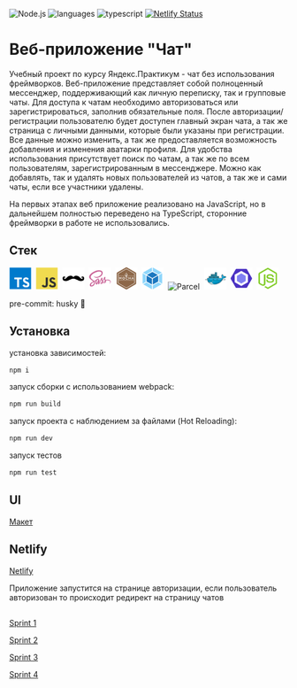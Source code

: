 ![Node.js](https://img.shields.io/badge/Node-v18.12.1-green)  ![languages](https://img.shields.io/github/languages/count/alheym/middle.messenger.praktikum.yandex) ![typescript](https://img.shields.io/github/languages/top/alheym/middle.messenger.praktikum.yandex)
[![Netlify Status](https://api.netlify.com/api/v1/badges/1c371761-603d-4972-9ae5-ee46d9d61831/deploy-status)](https://app.netlify.com/sites/bucolic-custard-91416d/deploys)

# Веб-приложение "Чат"

Учебный проект по курсу Яндекс.Практикум - чат без использования фреймворков.
Веб-приложение представляет собой полноценный мессенджер, поддерживающий как личную переписку, так и групповые чаты. 
Для доступа к чатам необходимо авторизоваться или зарегистрироваться, заполнив обязательные поля.
После авторизации/регистрации пользователю будет доступен главный экран чата, а так же страница с личными данными, которые были указаны при регистрации.
Все данные можно изменить, а так же предоставляется возможность добавления и изменения аватарки профиля.
Для удобства использования присутствует поиск по чатам, а так же по всем пользователям, зарегистрированным в мессенджере.
Можно как добавлять, так и удалять новых пользователей из чатов, а так же и сами чаты, если все участники удалены.

На первых этапах веб приложение реализовано на JavaScript, но в дальнейшем полностью переведено на TypeScript, сторонние фреймворки в работе не использовались.

## Стек
<div>
	<img src="https://github.com/devicons/devicon/blob/master/icons/typescript/typescript-original.svg" title="TS" alt="TS" width="40" height="40"/>&nbsp;
  	<img src="https://github.com/devicons/devicon/blob/master/icons/javascript/javascript-original.svg" title="JS" alt="JS" width="40" height="40"/>&nbsp;
	<img src="https://github.com/devicons/devicon/blob/master/icons/handlebars/handlebars-original.svg" title="Handlebars" alt="Handlebars" width="40" height="40"/>&nbsp;
	<img src="https://github.com/devicons/devicon/blob/master/icons/sass/sass-original.svg" title="Sass" alt="Sass" width="40" height="40"/>&nbsp;
	<img src="https://github.com/devicons/devicon/blob/master/icons/mocha/mocha-plain.svg" title="Mocha" alt="Mocha" width="40" height="40"/>&nbsp;
	<img src="https://github.com/devicons/devicon/blob/master/icons/webpack/webpack-original.svg" title="Webpack" alt="Webpack" width="40" height="40"/>&nbsp;
	<img src="https://parceljs.org/avatar.b1be591d.avif" title="Parcel" alt="Parcel" width="40"/>&nbsp;
	<img src="https://github.com/devicons/devicon/blob/master/icons/docker/docker-original.svg" title="Docker" alt="Docker" width="40" height="40"/>&nbsp;
	<img src="https://github.com/devicons/devicon/blob/master/icons/eslint/eslint-original.svg" title="ESLint" alt="ESLint" width="40" height="40"/>&nbsp;
	<img src="https://github.com/devicons/devicon/blob/master/icons/nodejs/nodejs-original.svg" title="NodeJS" alt="NodeJS" width="40" height="40"/>&nbsp;
</div>

pre-commit: husky 🐶

## Установка

установка зависимостей:

```bash
npm i
```
запуск сборки с использованием webpack:

```bash
npm run build
```

запуск проекта с наблюдением за файлами (Hot Reloading):

```bash
npm run dev
```

запуск тестов

```bash
npm run test
```

## UI
[Макет](https://www.figma.com/file/yADVuj8HwHwK5jsdOhMwFK/messenger.yandex.praktikum?node-id=0%3A1&t=EUFbIzlvOysRbPEG-0)

## Netlify
[Netlify](https://messenger-practikum.netlify.app/)

Приложение запустится на странице авторизации, если пользователь авторизован то происходит редирект на страницу чатов

##

[Sprint 1](https://github.com/alheym/middle.messenger.praktikum.yandex/pull/2)

[Sprint 2](https://github.com/alheym/middle.messenger.praktikum.yandex/pull/5)

[Sprint 3](https://github.com/alheym/middle.messenger.praktikum.yandex/pull/6)

[Sprint 4](https://github.com/alheym/middle.messenger.praktikum.yandex/pull/7)


